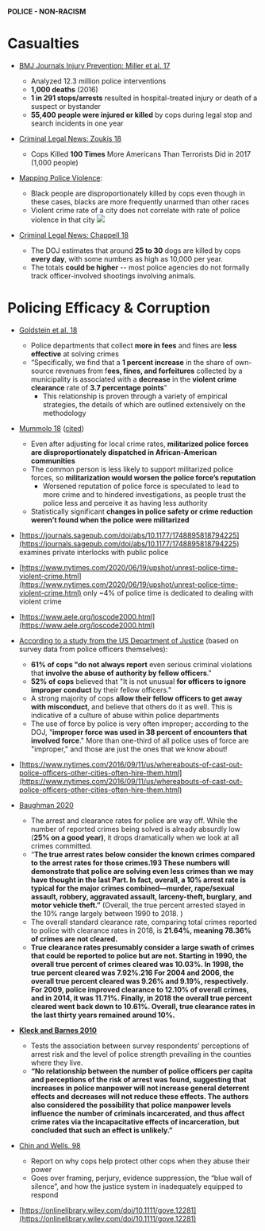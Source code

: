 **POLICE - NON-RACISM**

# **Casualties**
- [BMJ Journals Injury Prevention: Miller et al. 17](https://injuryprevention.bmj.com/content/23/1/27)
  - Analyzed 12.3 million police interventions
  - **1,000 deaths** (2016)
  - **1 in 291 stops/arrests** resulted in hospital-treated injury or death of a suspect or bystander
  - **55,400 people were injured or killed** by cops during legal stop and search incidents in one year

- [Criminal Legal News: Zoukis 18](https://www.criminallegalnews.org/news/2018/mar/16/cops-killed-100-times-more-americans-terrorists-did-2017/)
  - Cops Killed **100 Times** More Americans Than Terrorists Did in 2017 (1,000 people)

- [Mapping Police Violence](https://mappingpoliceviolence.org/):
  - Black people are disproportionately killed by cops even though in these cases, blacks are more frequently unarmed than other races
  - Violent crime rate of a city does not correlate with rate of police violence in that city 
![](https://github.com/source-library/source-library.github.io/blob/main/assets/police-non-racism-01.png?raw=true)

- [Criminal Legal News: Chappell 18](https://www.criminallegalnews.org/news/2018/jun/16/doj-police-shooting-family-dogs-has-become-epidemic/)
  - The DOJ estimates that around **25 to 30** dogs are killed by cops **every day**, with some numbers as high as 10,000 per year.
  - The totals **could be higher** -- most police agencies do not formally track officer-involved shootings involving animals.

# **Policing Efficacy & Corruption**
- [Goldstein et al. 18](https://www.law.nyu.edu/sites/default/files/upload_documents/YOU_policing.pdf)
  - Police departments that collect **more in fees** and fines are **less effective** at solving crimes
  - “Specifically, we find that a **1 percent increase** in the share of own-source revenues from f**ees, fines, and forfeitures** collected by a municipality is associated with a **decrease** in the **violent crime clearance** rate of **3.7 percentage points**”
    - This relationship is proven through a variety of empirical strategies, the details of which are outlined extensively on the methodology

- [Mummolo 18](https://www.pnas.org/content/115/37/9181) ([cited](https://www.pbs.org/newshour/science/police-militarization-fails-to-protect-officers-and-targets-black-communities-study-finds))
  - Even after adjusting for local crime rates, **militarized police forces are disproportionately dispatched in African-American communities**
  - The common person is less likely to support militarized police forces, so **militarization would worsen the police force’s reputation**
    - Worsened reputation of police force is speculated to lead to more crime and to hindered investigations, as people trust the police less and perceive it as having less authority
  - Statistically significant **changes in police safety or crime reduction weren’t found when the police were militarized**

- [https://journals.sagepub.com/doi/abs/10.1177/1748895818794225](https://journals.sagepub.com/doi/abs/10.1177/1748895818794225) examines private interlocks with public police

- [https://www.nytimes.com/2020/06/19/upshot/unrest-police-time-violent-crime.html](https://www.nytimes.com/2020/06/19/upshot/unrest-police-time-violent-crime.html) only ~4% of police time is dedicated to dealing with violent crime

- [https://www.aele.org/loscode2000.html](https://www.aele.org/loscode2000.html)

- [According to a study from the US Department of Justice](https://www.ncjrs.gov/pdffiles1/nij/181312.pdf) (based on survey data from police officers themselves):
  - **61% of cops "do not always report** even serious criminal violations that **involve the abuse of authority by fellow officers**."
  - **52% of cops** believed that "It is not unusual **for officers to ignore improper conduct** by their fellow officers."
  - A strong majority of cops **allow their fellow officers to get away with misconduct**, and believe that others do it as well. This is indicative of a culture of abuse within police departments
  - The use of force by police is very often improper; according to the DOJ, "**improper force was used in 38 percent of encounters that involved force**." More than one-third of all police uses of force are "improper," and those are just the ones that we know about!

- [https://www.nytimes.com/2016/09/11/us/whereabouts-of-cast-out-police-officers-other-cities-often-hire-them.html](https://www.nytimes.com/2016/09/11/us/whereabouts-of-cast-out-police-officers-other-cities-often-hire-them.html)

- [Baughman 2020](https://papers.ssrn.com/sol3/papers.cfm?abstract_id=3566383)
  - The arrest and clearance rates for police are way off. While the number of reported crimes being solved is already absurdly low (**25% on a good year)**, it drops dramatically when we look at all crimes committed.
  - “**The true arrest rates below consider the known crimes compared to the arrest rates for those crimes.193 These numbers will demonstrate that police are solving even less crimes than we may have thought in the last Part. In fact, overall, a 10% arrest rate is typical for the major crimes combined—murder, rape/sexual assault, robbery, aggravated assault, larceny-theft, burglary, and motor vehicle theft.”** (Overall, the true percent arrested stayed in the 10% range largely between 1990 to 2018. )
  - The overall standard clearance rate, comparing total crimes reported to police with clearance rates in 2018, is **21.64%, meaning 78.36% of crimes are not cleared.**
  -  **True clearance rates presumably consider a large swath of crimes that could be reported to police but are not. Starting in 1990, the overall true percent of crimes cleared was 10.03%. In 1998, the true percent cleared was 7.92%.216 For 2004 and 2006, the overall true percent cleared was 9.26% and 9.19%, respectively. For 2009, police improved clearance to 12.10% of overall crimes, and in 2014, it was 11.71%. Finally, in 2018 the overall true percent cleared went back down to 10.61%. Overall, true clearance rates in the last thirty years remained around 10%.**

- [**Kleck and Barnes 2010**](https://journals.sagepub.com/doi/abs/10.1177/0011128710382263?journalCode=cadc)
  - Tests the association between survey respondents’ perceptions of arrest risk and the level of police strength prevailing in the counties where they live.
  - **“No relationship between the number of police officers per capita and perceptions of the risk of arrest was found, suggesting that increases in police manpower will not increase general deterrent effects and decreases will not reduce these effects. The authors also considered the possibility that police manpower levels influence the number of criminals incarcerated, and thus affect crime rates via the incapacitative effects of incarceration, but concluded that such an effect is unlikely.”**

- [Chin and Wells, 98](https://papers.ssrn.com/sol3/papers.cfm?abstract_id=1810012)
  - Report on why cops help protect other cops when they abuse their power
  - Goes over framing, perjury, evidence suppression, the “blue wall of silence”, and how the justice system in inadequately equipped to respond
- [https://onlinelibrary.wiley.com/doi/10.1111/gove.12281](https://onlinelibrary.wiley.com/doi/10.1111/gove.12281)